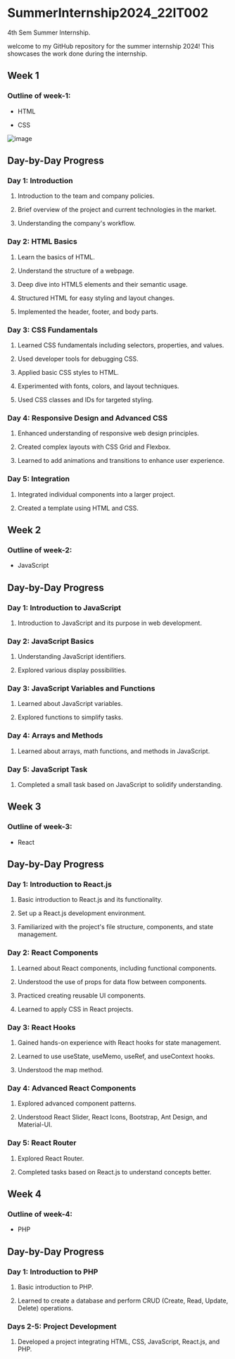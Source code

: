 # SummerInternship2024_22IT002

4th Sem Summer Internship.

welcome to my GitHub repository for the summer internship 2024! This showcases the work done during the internship.


##  Week 1 

### Outline of week-1:

- HTML
  
- CSS

![image](https://github.com/user-attachments/assets/dfe5ac0c-63c7-41f0-9f56-bf39e4023e73)


## Day-by-Day Progress

### Day 1: Introduction

1) Introduction to the team and company policies.

2) Brief overview of the project and current technologies in the market.

3) Understanding the company's workflow.

### Day 2: HTML Basics

1) Learn the basics of HTML.

2) Understand the structure of a webpage.

3) Deep dive into HTML5 elements and their semantic usage.

4) Structured HTML for easy styling and layout changes.

5) Implemented the header, footer, and body parts.

### Day 3: CSS Fundamentals

1) Learned CSS fundamentals including selectors, properties, and values.

2) Used developer tools for debugging CSS.

3) Applied basic CSS styles to HTML.

4) Experimented with fonts, colors, and layout techniques.

5) Used CSS classes and IDs for targeted styling.

### Day 4: Responsive Design and Advanced CSS

1) Enhanced understanding of responsive web design principles.

2) Created complex layouts with CSS Grid and Flexbox.

3) Learned to add animations and transitions to enhance user experience.

### Day 5: Integration

1) Integrated individual components into a larger project.

2) Created a template using HTML and CSS.
   

## Week 2

### Outline of week-2:

- JavaScript

## Day-by-Day Progress

### Day 1: Introduction to JavaScript

1) Introduction to JavaScript and its purpose in web development.

### Day 2: JavaScript Basics

1) Understanding JavaScript identifiers.

2) Explored various display possibilities.

### Day 3: JavaScript Variables and Functions

1) Learned about JavaScript variables.

2) Explored functions to simplify tasks.

### Day 4: Arrays and Methods

1) Learned about arrays, math functions, and methods in JavaScript.

### Day 5: JavaScript Task

1) Completed a small task based on JavaScript to solidify understanding.


## Week 3

### Outline of week-3:

- React

## Day-by-Day Progress

### Day 1: Introduction to React.js

1) Basic introduction to React.js and its functionality.

2) Set up a React.js development environment.

3) Familiarized with the project's file structure, components, and state management.

### Day 2: React Components

1) Learned about React components, including functional components.

2) Understood the use of props for data flow between components.

3) Practiced creating reusable UI components.

4) Learned to apply CSS in React projects.

### Day 3: React Hooks

1) Gained hands-on experience with React hooks for state management.

2) Learned to use useState, useMemo, useRef, and useContext hooks.

3) Understood the map method.

### Day 4: Advanced React Components

1) Explored advanced component patterns.

2) Understood React Slider, React Icons, Bootstrap, Ant Design, and Material-UI.

### Day 5: React Router

1) Explored React Router.

2) Completed tasks based on React.js to understand concepts better.


## Week 4

### Outline of week-4:

- PHP

## Day-by-Day Progress

### Day 1: Introduction to PHP

1) Basic introduction to PHP.

2) Learned to create a database and perform CRUD (Create, Read, Update, Delete) operations.

### Days 2-5: Project Development

1) Developed a project integrating HTML, CSS, JavaScript, React.js, and PHP.


